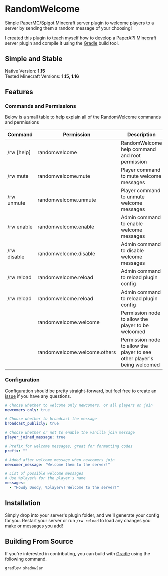 # RandomWelcome

Simple [PaperMC](https://papermc.io/)/[Spigot](https://www.spigotmc.org/wiki/about-spigot/) Minecraft server plugin to welcome players to a server by sending them a random message of your choosing!

I created this plugin to teach myself how to develop a [PaperAPI](https://github.com/PaperMC/Paper) Minecraft server plugin and compile it using the [Gradle](https://gradle.org/) build tool.

## Simple and Stable

Native Version: **1.15**  
Tested Minecraft Versions: **1.15, 1.16**

## Features

### Commands and Permissions

Below is a small table to help explain all of the RandomWelcome commands and permissions

| Command | Permission | Description |
| --- | --- | --- |
| /rw [help] | randomwelcome | RandomWelcome help command and root permission |
| /rw mute | randomwelcome.mute | Player command to mute welcome messages |
| /rw unmute | randomwelcome.unmute | Player command to unmute welcome messages |
| /rw enable | randomwelcome.enable | Admin command to enable welcome messages |
| /rw disable | randomwelcome.disable | Admin command to disable welcome messages |
| /rw reload | randomwelcome.reload | Admin command to reload plugin config |
| /rw reload | randomwelcome.reload | Admin command to reload plugin config |
| | randomwelcome.welcome | Permission node to allow the player to be welcomed |
| | randomwelcome.welcome.others | Permission node to allow the player to see other player's being welcomed |

### Configuration

Configuration should be pretty straight-forward, but feel free to create an [issue](https://github.com/leviem1/RandomWelcome/issues) if you have any questions.

```yaml
# Choose whether to welcome only newcomers, or all players on join
newcomers_only: true

# Choose whether to broadcast the message
broadcast_publicly: true

# Choose whether or not to enable the vanilla join message
player_joined_message: true

# Prefix for welcome messages, great for formatting codes
prefix: ""

# Added after welcome message when newcomers join
newcomer_message: "Welcome them to the server!"

# List of possible welcome messages
# Use %player% for the player's name
messages:
  - "Howdy Doody, %player%! Welcome to the server!"
```

## Installation

Simply drop into your server's plugin folder, and we'll generate your config for you. Restart your server or run `/rw reload` to load any changes you make or messages you add!

## Building From Source

If you're interested in contributing, you can build with [Gradle](https://gradle.org/) using the following command.
```bash
gradlew shadowJar
```
